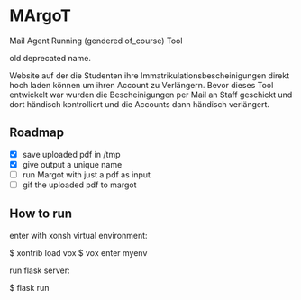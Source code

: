 # MArgoT

Mail Agent Running (gendered of_course) Tool

old deprecated name.

Website auf der die Studenten ihre Immatrikulationsbescheinigungen direkt hoch laden können um ihren Account zu Verlängern.
Bevor dieses Tool entwickelt war wurden die Bescheinigungen per Mail an Staff geschickt und dort händisch kontrolliert und die Accounts dann händisch verlängert.

## Roadmap

- [x] save uploaded pdf in /tmp
- [x] give output a unique name
- [ ] run Margot with just a pdf as input
- [ ] gif the uploaded pdf to margot

## How to run

enter with xonsh virtual environment:

$ xontrib load vox
$ vox enter myenv

run flask server:

$ flask run

